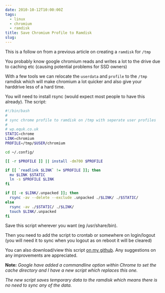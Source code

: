 ```yaml
---
date: 2010-10-12T10:00:00Z
tags:
  - linux
  - chromium
  - ramdisk
title: Save Chromium Profile to Ramdisk
slug:
---
```


This is a follow on from a previous article on creating a `ramdisk` for `/tmp`

You probably know google chromium reads and writes a lot to the drive due to caching etc (causing potential problems for SSD owners)

With a few tools we can relocate the `userdata` and `profile` to the `/tmp` ramdisk which will make chromium a lot quicker and also give your harddrive less of a hard time.

You will need to install rsync (would expect most people to have this already).
The script:

```bash
#!/bin/bash
#
# sync chrome profile to ramdisk on /tmp with seperate user profiles
#
# wp.equk.co.uk
STATIC=chrome
LINK=chromium
PROFILE=/tmp/$USER/chromium

cd ~/.config/

[[ -r $PROFILE ]] || install -dm700 $PROFILE

if [[ `readlink $LINK` != $PROFILE ]]; then
  mv $LINK $STATIC
  ln -s $PROFILE $LINK
fi

if [[ -e $LINK/.unpacked ]]; then
  rsync -av --delete --exclude .unpacked ./$LINK/ ./$STATIC/
else
  rsync -av ./$STATIC/ ./$LINK/
  touch $LINK/.unpacked
fi
```

Save this script wherever you want (eg /usr/share/bin).

Then you need to add the script to crontab or somewhere on login/logout (you will need it to sync when you logout as on reboot it will be cleared)

You can also download/view this script <a href="http://github.com/equk/linux/blob/master/scripts/chrome_sync.sh" target="_blank">on my github</a>.
Any suggestions on any improvements are appreciated.

**Note:** _Google have added a commandline option within Chrome to set the cache directory and I have a new script which replaces this one._

_The new script saves temporary data to the ramdisk which means there is no need to sync any of the data._
